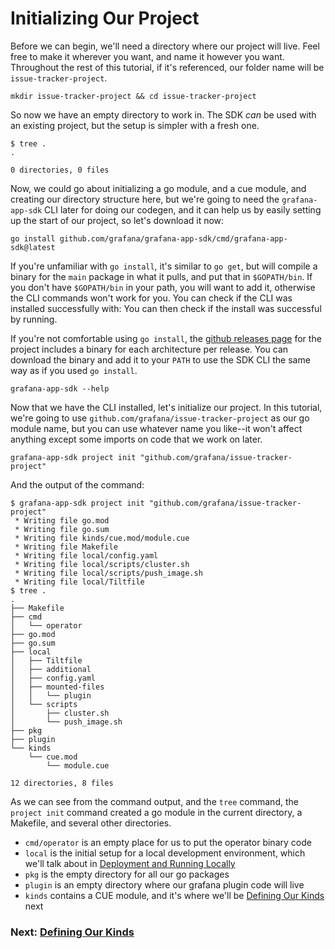 # Initializing Our Project

Before we can begin, we'll need a directory where our project will live. Feel free to make it wherever you want, and name it however you want. Throughout the rest of this tutorial, if it's referenced, our folder name will be `issue-tracker-project`.
```shell
mkdir issue-tracker-project && cd issue-tracker-project
```
So now we have an empty directory to work in. The SDK _can_ be used with an existing project, but the setup is simpler with a fresh one.
```shell
$ tree .
.

0 directories, 0 files
```

Now, we could go about initializing a go module, and a cue module, and creating our directory structure here, but we're going to need the `grafana-app-sdk` CLI later for doing our codegen, and it can help us by easily setting up the start of our project, so let's download it now:
```shell
go install github.com/grafana/grafana-app-sdk/cmd/grafana-app-sdk@latest
```
If you're unfamiliar with `go install`, it's similar to `go get`, but will compile a binary for the `main` package in what it pulls, and put that in `$GOPATH/bin`. If you don't have `$GOPATH/bin` in your path, you will want to add it, otherwise the CLI commands won't work for you. You can check if the CLI was installed successfully with:
You can then check if the install was successful by running.

If you're not comfortable using `go install`, the [github releases page](https://github.com/grafana/grafana-app-sdk/releases) for the project includes a binary for each architecture per release. You can download the binary and add it to your `PATH` to use the SDK CLI the same way as if you used `go install`.
```shell
grafana-app-sdk --help
```

Now that we have the CLI installed, let's initialize our project. In this tutorial, we're going to use `github.com/grafana/issue-tracker-project` as our go module name, but you can use whatever name you like--it won't affect anything except some imports on code that we work on later.
```shell
grafana-app-sdk project init "github.com/grafana/issue-tracker-project"
```
And the output of the command:
```shell
$ grafana-app-sdk project init "github.com/grafana/issue-tracker-project"
 * Writing file go.mod
 * Writing file go.sum
 * Writing file kinds/cue.mod/module.cue
 * Writing file Makefile
 * Writing file local/config.yaml
 * Writing file local/scripts/cluster.sh
 * Writing file local/scripts/push_image.sh
 * Writing file local/Tiltfile
$ tree .
.
├── Makefile
├── cmd
│   └── operator
├── go.mod
├── go.sum
├── local
│   ├── Tiltfile
│   ├── additional
│   ├── config.yaml
│   ├── mounted-files
│   │   └── plugin
│   └── scripts
│       ├── cluster.sh
│       └── push_image.sh
├── pkg
├── plugin
└── kinds
    └── cue.mod
        └── module.cue

12 directories, 8 files
```

As we can see from the command output, and the `tree` command, the `project init` command created a go module in the current directory, a Makefile, and several other directories. 
* `cmd/operator` is an empty place for us to put the operator binary code
* `local` is the initial setup for a local development environment, which we'll talk about in [Deployment and Running Locally](deployment.md)
* `pkg` is the empty directory for all our go packages
* `plugin` is an empty directory where our grafana plugin code will live
* `kinds` contains a CUE module, and it's where we'll be [Defining Our Kinds](02-defining-our-kinds.md) next

### Next: [Defining Our Kinds](02-defining-our-kinds.md)
